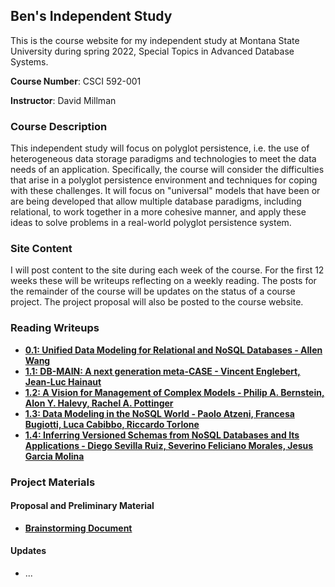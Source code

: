 ## Ben's Independent Study

This is the course website for my independent study at Montana State University during spring 2022, Special Topics in Advanced Database Systems.

**Course Number**: CSCI 592-001

**Instructor**: David Millman

### Course Description

This independent study will focus on polyglot persistence, i.e. the use of heterogeneous data storage paradigms and technologies to meet the data needs of an application. Specifically, the course will consider the difficulties that arise in a polyglot persistence environment and techniques for coping with these challenges. It will focus on "universal" models that have been or are being developed that allow multiple database paradigms, including relational, to work together in a more cohesive manner, and apply these ideas to solve problems in a real-world polyglot persistence system.

### Site Content

I will post content to the site during each week of the course. For the first 12 weeks these will be writeups reflecting on a weekly reading. The posts for the remainder of the course will be updates on the status of a course project. The project proposal will also be posted to the course website.

### Reading Writeups

* [**0.1: Unified Data Modeling for Relational and NoSQL Databases - Allen Wang**](/article_writeups/0.1_wang_unified_data_modeling.md)
* [**1.1: DB-MAIN: A next generation meta-CASE - Vincent Englebert, Jean-Luc Hainaut**](/article_writeups/1.1_englebert_hainaut_db-main.md)
* [**1.2: A Vision for Management of Complex Models - Philip A. Bernstein, Alon Y. Halevy, Rachel A. Pottinger**](/article_writeups/1.2_bernstein_halevy_pottinger_complex_models.md)
* [**1.3: Data Modeling in the NoSQL World - Paolo Atzeni, Francesa Bugiotti, Luca Cabibbo, Riccardo Torlone**](/article_writeups/1.3_atzeni_et_al_data_model_nosql.md)
* [**1.4: Inferring Versioned Schemas from NoSQL Databases and Its Applications - Diego Sevilla Ruiz, Severino Feliciano Morales, Jesus Garcia Molina**](/article_writeups/1.4_ruiz_morales_molina_versioned_schemas.md)

### Project Materials

#### Proposal and Preliminary Material

* [**Brainstorming Document**](/project/proposal/brainstorming.md)

#### Updates

* ...
